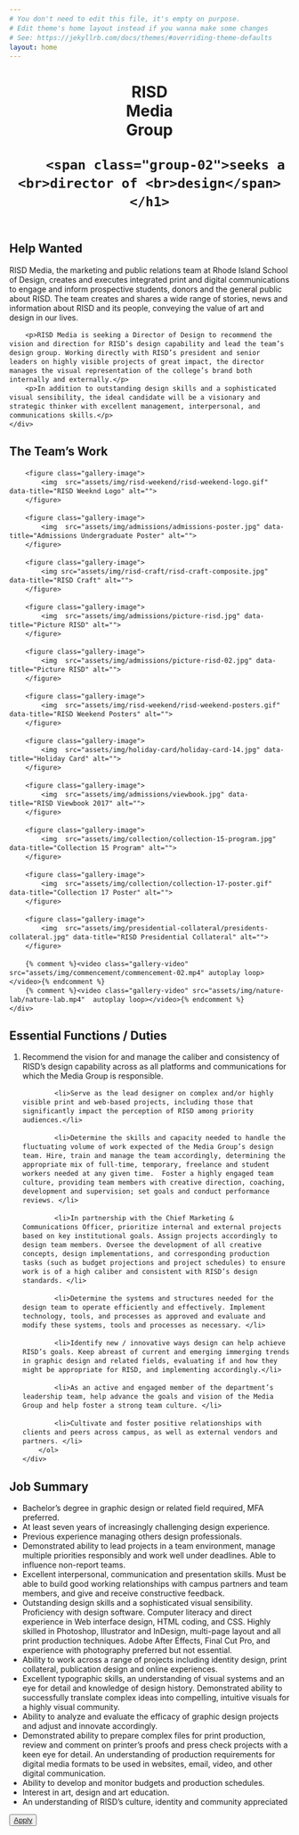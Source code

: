 ```yaml
---
# You don't need to edit this file, it's empty on purpose.
# Edit theme's home layout instead if you wanna make some changes
# See: https://jekyllrb.com/docs/themes/#overriding-theme-defaults
layout: home
---
```

<header class="intro">
	<h1>
		<span class="group-01">RISD <br>Media <br>Group</span> 

		<span class="group-02">seeks a <br>director of <br>design</span>
	</h1>
</header>

<section class="description">
	<h2 class="description__title">Help Wanted</h2>
	<div class="description-text-container">
		<p>RISD Media, the marketing and public relations team at Rhode Island School of Design, creates and executes integrated print and digital communications to engage and inform prospective students, donors and the general public about RISD. The team creates and shares a wide range of stories, news and information about RISD and its people, conveying the value of art and design in our lives.</p>

		<p>RISD Media is seeking a Director of Design to recommend the vision and direction for RISD’s design capability and lead the team’s design group. Working directly with RISD’s president and senior leaders on highly visible projects of great impact, the director manages the visual representation of the college’s brand both internally and externally.</p>
		<p>In addition to outstanding design skills and a sophisticated visual sensibility, the ideal candidate will be a visionary and strategic thinker with excellent management, interpersonal, and communications skills.</p>
	</div>
</section>

<section class="description">
	<h2 class="description__title">The Team’s Work</h2>
	<div class="gallery-of-work">

		<figure class="gallery-image">
			<img  src="assets/img/risd-weekend/risd-weekend-logo.gif" data-title="RISD Weeknd Logo" alt="">
		</figure>
		
		<figure class="gallery-image">
			<img  src="assets/img/admissions/admissions-poster.jpg" data-title="Admissions Undergraduate Poster" alt="">
		</figure>
		
		<figure class="gallery-image">
			<img src="assets/img/risd-craft/risd-craft-composite.jpg" data-title="RISD Craft" alt="">
		</figure>
		
		<figure class="gallery-image">
			<img  src="assets/img/admissions/picture-risd.jpg" data-title="Picture RISD" alt="">
		</figure>

		<figure class="gallery-image">
			<img  src="assets/img/admissions/picture-risd-02.jpg" data-title="Picture RISD" alt="">
		</figure>
		
		<figure class="gallery-image">
			<img  src="assets/img/risd-weekend/risd-weekend-posters.gif" data-title="RISD Weekend Posters" alt="">
		</figure>
		
		<figure class="gallery-image">
			<img  src="assets/img/holiday-card/holiday-card-14.jpg" data-title="Holiday Card" alt="">
		</figure>
		
		<figure class="gallery-image">
			<img  src="assets/img/admissions/viewbook.jpg" data-title="RISD Viewbook 2017" alt="">
		</figure>

		<figure class="gallery-image">
			<img  src="assets/img/collection/collection-15-program.jpg"  data-title="Collection 15 Program" alt="">
		</figure>

		<figure class="gallery-image">
			<img  src="assets/img/collection/collection-17-poster.gif" data-title="Collection 17 Poster" alt="">
		</figure>
		
		<figure class="gallery-image">
			<img  src="assets/img/presidential-collateral/presidents-collateral.jpg" data-title="RISD Presidential Collateral" alt="">
		</figure>

		{% comment %}<video class="gallery-video" src="assets/img/commencement/commencement-02.mp4" autoplay loop></video>{% endcomment %}
		{% comment %}<video class="gallery-video" src="assets/img/nature-lab/nature-lab.mp4"  autoplay loop></video>{% endcomment %}
	</div>
</section>

<section class="description">
	<h2 class="description__title">Essential Functions / Duties</h2>
	<div class="description-text-container">
		<ol>
			<li>Recommend the vision for and manage the caliber and consistency of RISD’s design capability across as all platforms and communications for which the Media Group is responsible. </li>
	
			<li>Serve as the lead designer on complex and/or highly visible print and web-based projects, including those that significantly impact the perception of RISD among priority audiences.</li>
	
			<li>Determine the skills and capacity needed to handle the fluctuating volume of work expected of the Media Group’s design team. Hire, train and manage the team accordingly, determining the appropriate mix of full-time, temporary, freelance and student workers needed at any given time.  Foster a highly engaged team culture, providing team members with creative direction, coaching, development and supervision; set goals and conduct performance reviews. </li>
	
			<li>In partnership with the Chief Marketing & Communications Officer, prioritize internal and external projects based on key institutional goals. Assign projects accordingly to design team members. Oversee the development of all creative concepts, design implementations, and corresponding production tasks (such as budget projections and project schedules) to ensure work is of a high caliber and consistent with RISD’s design standards. </li>
	
			<li>Determine the systems and structures needed for the design team to operate efficiently and effectively. Implement technology, tools, and processes as approved and evaluate and modify these systems, tools and processes as necessary. </li>
	
			<li>Identify new / innovative ways design can help achieve RISD’s goals. Keep abreast of current and emerging immerging trends in graphic design and related fields, evaluating if and how they might be appropriate for RISD, and implementing accordingly.</li>
	
			<li>As an active and engaged member of the department’s leadership team, help advance the goals and vision of the Media Group and help foster a strong team culture. </li>
	
			<li>Cultivate and foster positive relationships with clients and peers across campus, as well as external vendors and partners. </li>
		</ol>
	</div>
</section>

<section class="description">
	<h2 class="description__title">Job Summary</h2>
	<div class="description-text-container">
		<ul>
			 <li>Bachelor’s degree in graphic design or related field required, MFA preferred.</li>
			 <li>At least seven years of increasingly challenging design experience. </li>
			 <li>Previous experience managing others design professionals.</li> 
			 <li>Demonstrated ability to lead projects in a team environment, manage multiple priorities responsibly and work well under deadlines. Able to influence non-report teams.</li>
			 <li>Excellent interpersonal, communication and presentation skills. Must be able to build good working relationships with campus partners and team members, and give and receive constructive feedback.</li>
			<li> Outstanding design skills and a sophisticated visual sensibility. Proficiency with design software. Computer literacy and direct experience in Web interface design, HTML coding, and CSS. Highly skilled in Photoshop, Illustrator and InDesign, multi-page layout and all print production techniques. Adobe After Effects, Final Cut Pro, and experience with photography preferred but not essential.  </li>
			 <li>Ability to work across a range of projects including identity design, print collateral, publication design and online experiences.  </li>
			 <li>Excellent typographic skills, an understanding of visual systems and an eye for detail and knowledge of design history. Demonstrated ability to successfully translate complex ideas into compelling, intuitive visuals for a highly visual community.</li>
			 <li>Ability to analyze and evaluate the efficacy of graphic design projects and adjust and innovate accordingly. </li>
			 <li>Demonstrated ability to prepare complex files for print production, review and comment on printer’s proofs and press check projects with a keen eye for detail. An understanding of production requirements for digital media formats to be used in websites, email, video, and other digital communication.</li>
	 		<li> Ability to develop and monitor budgets and production schedules.</li>
			 <li>Interest in art, design and art education.</li>
			<li>An understanding of RISD’s culture, identity and community appreciated</li>
		</ul>
	</div>
</section>

<section>
	<button class="apply"><a href="">Apply</a></button>
</section>
